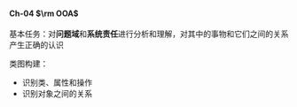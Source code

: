 #### Ch-04  $\rm OOA$

基本任务：对**问题域**和**系统责任**进行分析和理解，对其中的事物和它们之间的关系产生正确的认识

类图构建：

+ 识别类、属性和操作
+ 识别对象之间的关系
